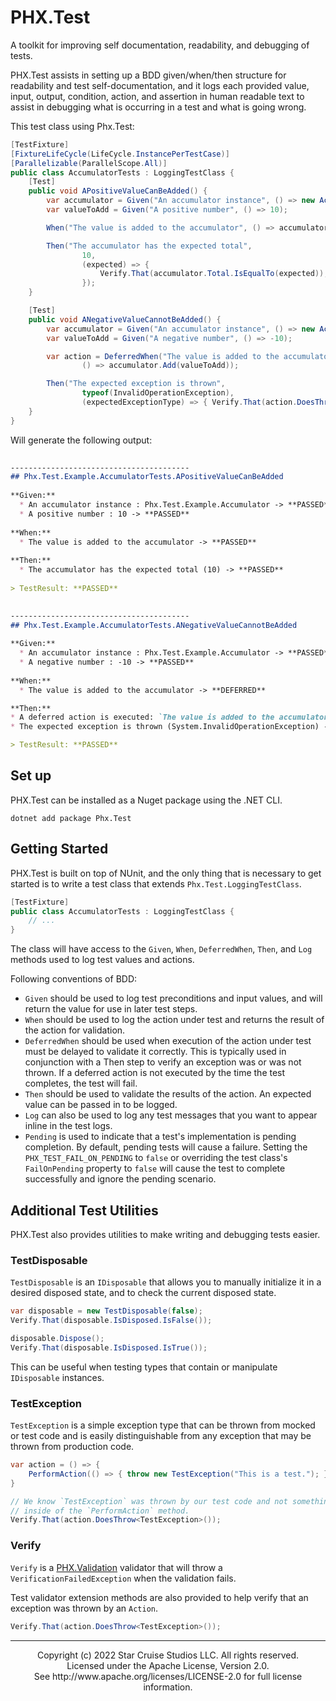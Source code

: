 # PHX.Test

A toolkit for improving self documentation, readability, and debugging of tests.

PHX.Test assists in setting up a BDD given/when/then structure for readability
and test self-documentation, and it logs each provided value, input, output,
condition, action, and assertion in human readable text to assist in debugging
what is occurring in a test and what is going wrong.

This test class using Phx.Test:

```csharp
[TestFixture]
[FixtureLifeCycle(LifeCycle.InstancePerTestCase)]
[Parallelizable(ParallelScope.All)]
public class AccumulatorTests : LoggingTestClass {
    [Test]
    public void APositiveValueCanBeAdded() {
        var accumulator = Given("An accumulator instance", () => new Accumulator());
        var valueToAdd = Given("A positive number", () => 10);

        When("The value is added to the accumulator", () => accumulator.Add(valueToAdd));

        Then("The accumulator has the expected total",
                10,
                (expected) => {
                    Verify.That(accumulator.Total.IsEqualTo(expected));
                });
    }

    [Test]
    public void ANegativeValueCannotBeAdded() {
        var accumulator = Given("An accumulator instance", () => new Accumulator());
        var valueToAdd = Given("A negative number", () => -10);

        var action = DeferredWhen("The value is added to the accumulator",
                () => accumulator.Add(valueToAdd));

        Then("The expected exception is thrown",
                typeof(InvalidOperationException),
                (expectedExceptionType) => { Verify.That(action.DoesThrow(expectedExceptionType)); });
    }
}
```

Will generate the following output:

```markdown
 
---------------------------------------- 
## Phx.Test.Example.AccumulatorTests.APositiveValueCanBeAdded 
 
**Given:** 
  * An accumulator instance : Phx.Test.Example.Accumulator -> **PASSED** 
  * A positive number : 10 -> **PASSED** 
 
**When:** 
  * The value is added to the accumulator -> **PASSED** 
 
**Then:** 
  * The accumulator has the expected total (10) -> **PASSED** 
 
> TestResult: **PASSED**

 
---------------------------------------- 
## Phx.Test.Example.AccumulatorTests.ANegativeValueCannotBeAdded 
     
**Given:** 
  * An accumulator instance : Phx.Test.Example.Accumulator -> **PASSED** 
  * A negative number : -10 -> **PASSED** 
 
**When:** 
  * The value is added to the accumulator -> **DEFERRED**

**Then:**
* A deferred action is executed: `The value is added to the accumulator` -> **PASSED**
* The expected exception is thrown (System.InvalidOperationException) -> **PASSED**

> TestResult: **PASSED**

```

## Set up

PHX.Test can be installed as a Nuget package using the .NET CLI.

```shell
dotnet add package Phx.Test
```

## Getting Started

PHX.Test is built on top of NUnit, and the only thing that is necessary to get
started is to write a test class that extends `Phx.Test.LoggingTestClass`.
```csharp
[TestFixture]
public class AccumulatorTests : LoggingTestClass {
    // ...
}
```

The class will have access to the `Given`, `When`, `DeferredWhen`, `Then`, and 
`Log` methods used to log test values and actions.

Following conventions of BDD:
* `Given` should be used to log test preconditions and input values, and will
  return the value for use in later test steps.
* `When` should be used to log the action under test and returns the result of
  the action for validation.
* `DeferredWhen` should be used when execution of the action under test must be
  delayed to validate it correctly. This is typically used in conjunction with
  a Then step to verify an exception was or was not thrown. If a deferred action
  is not executed by the time the test completes, the test will fail.
* `Then` should be used to validate the results of the action. An expected value
  can be passed in to be logged.
* `Log` can also be used to log any test messages that you want to appear inline
  in the test logs.
* `Pending` is used to indicate that a test's implementation is pending 
  completion. By default, pending tests will cause a failure. Setting the
  `PHX_TEST_FAIL_ON_PENDING` to  `false` or overriding the test class's 
  `FailOnPending` property to `false` will cause the test to complete 
  successfully and ignore the pending scenario.

## Additional Test Utilities
PHX.Test also provides utilities to make writing and debugging tests easier.

### TestDisposable
`TestDisposable` is an `IDisposable` that allows you to manually initialize it
in a desired disposed state, and to check the current disposed state.

```csharp
var disposable = new TestDisposable(false);
Verify.That(disposable.IsDisposed.IsFalse());

disposable.Dispose();
Verify.That(disposable.IsDisposed.IsTrue());
```

This can be useful when testing types that contain or manipulate `IDisposable`
instances.

### TestException
`TestException` is a simple exception type that can be thrown from mocked or
test code and is easily distinguishable from any exception that may be thrown
from production code.

```csharp
var action = () => { 
    PerformAction(() => { throw new TestException("This is a test."); } 
}

// We know `TestException` was thrown by our test code and not something else
// inside of the `PerformAction` method.
Verify.That(action.DoesThrow<TestException>());
```

### Verify
`Verify` is a [PHX.Validation](https://github.com/StarCruiseStudios/PhxValidation)
validator that will throw a `VerificationFailedException` when the validation
fails.

Test validator extension methods are also provided to help verify that an
exception was thrown by an `Action`.
```csharp
Verify.That(action.DoesThrow<TestException>());
```

---

<div align="center">
Copyright (c) 2022 Star Cruise Studios LLC. All rights reserved.<br/>
Licensed under the Apache License, Version 2.0.<br/>
See http://www.apache.org/licenses/LICENSE-2.0 for full license information.<br/>
</div>